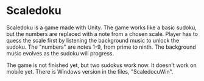 # Scaledoku

Scaledoku is a game made with Unity. The game works like a basic sudoku, but the numbers are replaced with a note from a chosen scale. Player has to quess the scale first by listening the background music to unlock the sudoku. The "numbers" are notes 1-9, from prime to ninth. The background music evolves as the sudoku will progress.

The game is not finished yet, but two sudokus work now. It doesn't work on mobile yet. There is Windows version in the files, "ScaledocuWin".

